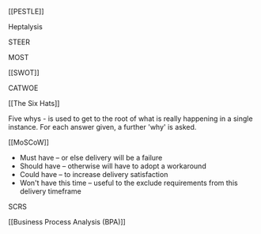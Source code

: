 [[PESTLE]]

Heptalysis

STEER

MOST

[[SWOT]]

CATWOE

[[The Six Hats]]

Five whys - is used to get to the root of what is really happening in a single instance. For each answer given, a further 'why' is asked.

[[MoSCoW]] 
-   Must have – or else delivery will be a failure
-   Should have – otherwise will have to adopt a workaround
-   Could have – to increase delivery satisfaction
-   Won't have this time – useful to the exclude requirements from this delivery timeframe

SCRS

[[Business Process Analysis (BPA)]]
